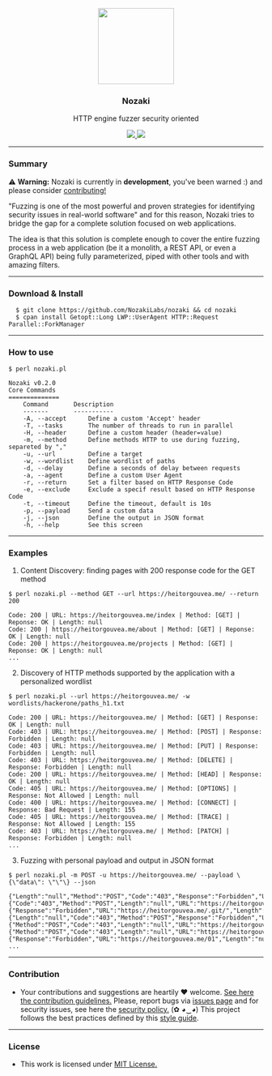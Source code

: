 <p align="center">
  <img src="https://heitorgouvea.me/images/projects/nozaki/logo.png" width="150px" heigth="150px">
  <h3 align="center"><b>Nozaki</b></h3>
  <p align="center">HTTP engine fuzzer security oriented</p>
  <p align="center">
    <a href="/LICENSE.md">
      <img src="https://img.shields.io/badge/license-MIT-blue.svg">
    </a>
    <a href="https://github.com/NozakiLabs/nozaki/releases">
      <img src="https://img.shields.io/badge/version-0.2.1-blue.svg">
    </a>
  </p>
</p>

---

### Summary 

⚠️ __Warning:__ Nozaki is currently in __development__, you've been warned :) and please consider [contributing!](./github/CONTRIBUTING.md)

"Fuzzing is one of the most powerful and proven strategies for identifying security issues in real-world software" and for this reason, Nozaki tries to bridge the gap for a complete solution focused on web applications.

The idea is that this solution is complete enough to cover the entire fuzzing process in a web application (be it a monolith, a REST API, or even a GraphQL API) being fully parameterized, piped with other tools and with amazing filters.

---

### Download & Install

```
  $ git clone https://github.com/NozakiLabs/nozaki && cd nozaki
  $ cpan install Getopt::Long LWP::UserAgent HTTP::Request Parallel::ForkManager
```

---

### How to use

```
$ perl nozaki.pl

Nozaki v0.2.0
Core Commands
==============
	Command       Description
	-------       -----------
	-A, --accept      Define a custom 'Accept' header
	-T, --tasks       The number of threads to run in parallel
	-H, --header      Define a custom header (header=value)
	-m, --method      Define methods HTTP to use during fuzzing, separeted by ","
	-u, --url         Define a target
	-w, --wordlist    Define wordlist of paths
	-d, --delay       Define a seconds of delay between requests
	-a, --agent       Define a custom User Agent
	-r, --return      Set a filter based on HTTP Response Code
	-e, --exclude     Exclude a specif result based on HTTP Response Code
	-t, --timeout     Define the timeout, default is 10s
	-p, --payload     Send a custom data
	-j, --json        Define the output in JSON format
	-h, --help        See this screen
```

---

### Examples

1. Content Discovery: finding pages with 200 response code for the GET method

```
$ perl nozaki.pl --method GET --url https://heitorgouvea.me/ --return 200

Code: 200 | URL: https://heitorgouvea.me/index | Method: [GET] | Reponse: OK | Length: null
Code: 200 | https://heitorgouvea.me/about | Method: [GET] | Reponse: OK | Length: null
Code: 200 | https://heitorgouvea.me/projects | Method: [GET] | Reponse: OK | Length: null
...
```

2. Discovery of HTTP methods supported by the application with a personalized wordlist

```
$ perl nozaki.pl --url https://heitorgouvea.me/ -w wordlists/hackerone/paths_h1.txt

Code: 200 | URL: https://heitorgouvea.me/ | Method: [GET] | Response: OK | Length: null
Code: 403 | URL: https://heitorgouvea.me/ | Method: [POST] | Response: Forbidden | Length: null
Code: 403 | URL: https://heitorgouvea.me/ | Method: [PUT] | Response: Forbidden | Length: null
Code: 403 | URL: https://heitorgouvea.me/ | Method: [DELETE] | Response: Forbidden | Length: null
Code: 200 | URL: https://heitorgouvea.me/ | Method: [HEAD] | Response: OK | Length: null
Code: 405 | URL: https://heitorgouvea.me/ | Method: [OPTIONS] | Response: Not Allowed | Length: null
Code: 400 | URL: https://heitorgouvea.me/ | Method: [CONNECT] | Response: Bad Request | Length: 155
Code: 405 | URL: https://heitorgouvea.me/ | Method: [TRACE] | Response: Not Allowed | Length: 155
Code: 403 | URL: https://heitorgouvea.me/ | Method: [PATCH] | Response: Forbidden | Length: null
...
```

3. Fuzzing with personal payload and output in JSON format

```
$ perl nozaki.pl -m POST -u https://heitorgouvea.me/ --payload \{\"data\": \"\"\} --json

{"Length":"null","Method":"POST","Code":"403","Response":"Forbidden","URL":"https://heitorgouvea.me/.DS_Store"}
{"Code":"403","Method":"POST","Length":"null","URL":"https://heitorgouvea.me/.aws/","Response":"Forbidden"}
{"Response":"Forbidden","URL":"https://heitorgouvea.me/.git/","Length":"null","Code":"403","Method":"POST"}
{"Length":"null","Code":"403","Method":"POST","Response":"Forbidden","URL":"https://heitorgouvea.me/.svn/"}
{"Method":"POST","Code":"403","Length":"null","URL":"https://heitorgouvea.me/0","Response":"Forbidden"}
{"Method":"POST","Code":"403","Length":"null","URL":"https://heitorgouvea.me/00","Response":"Forbidden"}
{"Response":"Forbidden","URL":"https://heitorgouvea.me/01","Length":"null","Method":"POST","Code":"403"}
...
```

---

### Contribution

- Your contributions and suggestions are heartily ♥ welcome. [See here the contribution guidelines.](/.github/CONTRIBUTING.md) Please, report bugs via [issues page](https://github.com/NozakiLabs/Nozaki/issues) and for security issues, see here the [security policy.](/SECURITY.md) (✿ ◕‿◕) This project follows the best practices defined by this [style guide](https://heitorgouvea.me/projects/perl-style-guide).

---

### License

- This work is licensed under [MIT License.](/LICENSE.md)